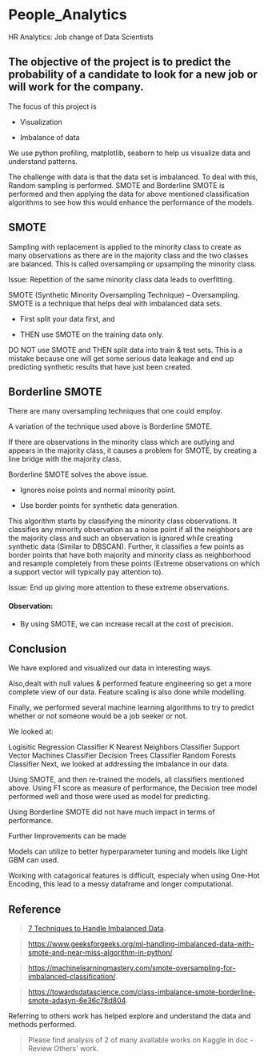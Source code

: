 # People_Analytics

HR Analytics: Job change of Data Scientists


## The objective of the project is to predict the probability of a candidate to look for a new job or will work for the company.


The focus of this project is

* Visualization

* Imbalance of data


We use python profiling, matplotlib, seaborn to help us visualize data and understand patterns.


The challenge with data is that the data set is imbalanced. To deal with this, Random sampling is performed. SMOTE and Borderline SMOTE is performed and then applying the data for above mentioned classification algorithms to see how this would enhance the performance of the models.

## SMOTE

Sampling with replacement is applied to the minority class to create as many observations as there are in the majority class and the two classes are balanced. This is called oversampling or upsampling the minority class.

Issue: Repetition of the same minority class data leads to overfitting.

SMOTE (Synthetic Minority Oversampling Technique) – Oversampling. SMOTE is a technique that helps deal with imbalanced data sets.

* First split your data first, and

* THEN use SMOTE on the training data only.

DO NOT use SMOTE and THEN split data into train & test sets. This is a mistake because one will get some serious data leakage and end up predicting synthetic results that have just been created.

## Borderline SMOTE

There are many oversampling techniques that one could employ.

A variation of the technique used above is Borderline SMOTE.

If there are observations in the minority class which are outlying and appears in the majority class, it causes a problem for SMOTE, by creating a line bridge with the majority class.

Borderline SMOTE solves the above issue.

* Ignores noise points and normal minority point.

* Use border points for synthetic data generation.

This algorithm starts by classifying the minority class observations. It classifies any minority observation as a noise point if all the neighbors are the majority class and such an observation is ignored while creating synthetic data (Similar to DBSCAN). Further, it classifies a few points as border points that have both majority and minority class as neighborhood and resample completely from these points (Extreme observations on which a support vector will typically pay attention to).

Issue: End up giving more attention to these extreme observations.

#### Observation:

* By using SMOTE, we can increase recall at the cost of precision.


## Conclusion

We have explored and visualized our data in interesting ways.

Also,dealt with null values & performed feature engineering so get a more complete view of our data. Feature scaling is also done while modelling.

Finally, we performed several machine learning algorithms to try to predict whether or not someone would be a job seeker or not.

We looked at:

Logisitic Regression Classifier
K Nearest Neighbors Classifier
Support Vector Machines Classifier
Decision Trees Classifier
Random Forests Classifier
Next, we looked at addressing the imbalance in our data.

Using SMOTE, and then re-trained the models, all classifiers mentioned above. Using F1 score as measure of performance, the Decision tree model performed well and those were used as model for predicting.

Using Borderline SMOTE did not have much impact in terms of performance.

Further Improvements can be made

Models can utilize to better hyperparameter tuning and models like Light GBM can used.

Working with catagorical features is difficult, especialy when using One-Hot Encoding, this lead to a messy dataframe and longer computational.


## Reference



> [7 Techniques to Handle Imbalanced Data](https://www.kdnuggets.com/2017/06/7-techniques-handle-imbalanced-data.html).

> https://www.geeksforgeeks.org/ml-handling-imbalanced-data-with-smote-and-near-miss-algorithm-in-python/.

> https://machinelearningmastery.com/smote-oversampling-for-imbalanced-classification/.

> https://towardsdatascience.com/class-imbalance-smote-borderline-smote-adasyn-6e36c78d804.

Referring to others work has helped explore and understand the data and methods performed. 

> Please find analysis of 2 of many available works on Kaggle in doc - Review Others' work.

